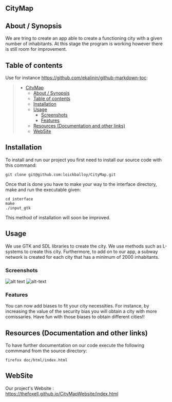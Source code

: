 ## CityMap

## About / Synopsis

We are tring to create an app able to create a functioning city with a given number of inhabitants. At this stage the program is working however there is still room for improvement.

## Table of contents

Use for instance <https://github.com/ekalinin/github-markdown-toc>:

> * [CityMap](#CityMap)
>   * [About / Synopsis](#about--synopsis)
>   * [Table of contents](#table-of-contents)
>   * [Installation](#installation)
>   * [Usage](#usage)
>     * [Screenshots](#screenshots)
>     * [Features](#features)
>   * [Resources (Documentation and other links)](#resources-documentation-and-other-links)
>   * [WebSite](#website)

## Installation

To install and run our project you first need to install our source code with this command:

```shell
git clone git@github.com:loickballoy/CityMap.git
```

Once that is done you have to make your way to the interface directory, make and run the executable given:

```shell
cd interface
make
./input_gtk
```

This method of installation will soon be improved. 

## Usage

We use GTK and SDL libraries to create the city. We use methods such as L-systems to create this city. Furthermore, to add on to our app, a subway network is created for each city that has a minimum of 2000 inhabitants.

### Screenshots

![alt text](https://media.discordapp.net/attachments/937331808515817482/975712089651949578/unknown.png?width=1425&height=683)
![alt-text](https://media.discordapp.net/attachments/937331808515817482/975672979088355388/unknown.png?width=1381&height=683)

### Features

You can now add biases to fit your city necessities. For instance, by increasing the value of the security bias you will obtain a city with more comissaries. 
Have fun with those biases to obtain different cities!! 

## Resources (Documentation and other links)

To have further documentation on our code execute the following commmand from the source directory:

```shell
firefox doc/html/index.html
```

## WebSite

Our project's Website :
https://thefoxell.github.io/CityMapWebsite/index.html
